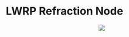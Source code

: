 # LWRP Refraction Node

<p align="center"> <img src="https://github.com/RoBit666/LWRP-Refraction/"> </p>
